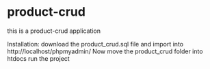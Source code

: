 # product-crud
this is a product-crud application

Installation:
download the product_crud.sql file and import into http://localhost/phpmyadmin/
Now move the product_crud folder into htdocs
run the project
